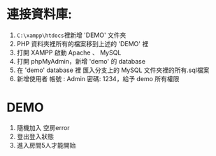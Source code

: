 # 連接資料庫:
1. `C:\xampp\htdocs`裡新增 'DEMO' 文件夾
2. PHP 資料夾裡所有的檔案移到上述的 'DEMO' 裡
3. 打開 XAMPP 啟動 Apache 、 MySQL
4. 打開 phpMyAdmin，新增 'demo' 的 database
5. 在 'demo' database 裡 匯入分支上的 MySQL 文件夾裡的所有.sql檔案
6. 新增使用者 帳號 : Admin 密碼: 1234，給予 demo 所有權限

# DEMO

1. 隨機加入 空房error
2. 登出登入狀態
3. 進入房間5人才能開始
